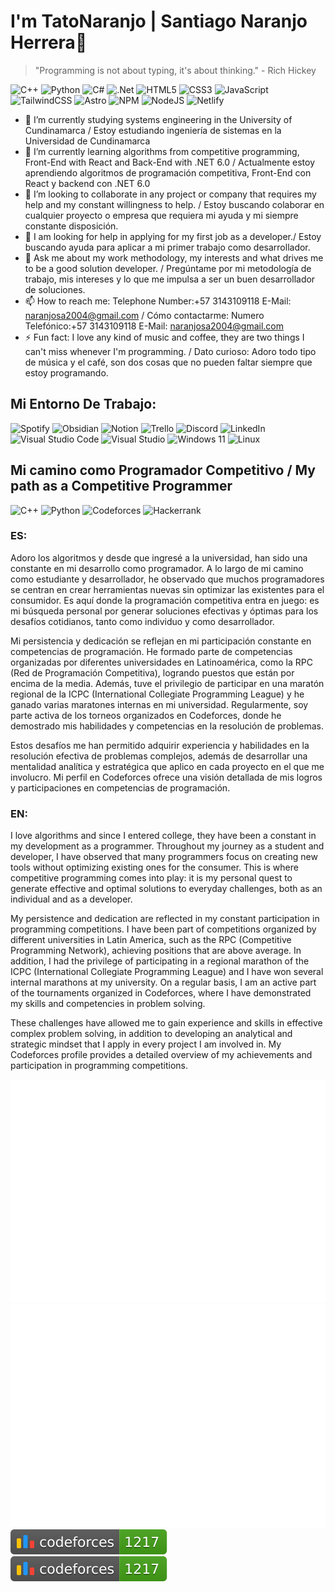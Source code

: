 # I'm TatoNaranjo | Santiago Naranjo Herrera👋
> "Programming is not about typing, it's about thinking." - Rich Hickey



![C++](https://img.shields.io/badge/c++-%2300599C.svg?style=for-the-badge&logo=c%2B%2B&logoColor=white)
![Python](https://img.shields.io/badge/python-3670A0?style=for-the-badge&logo=python&logoColor=ffdd54)
![C#](https://img.shields.io/badge/c%23-%23239120.svg?style=for-the-badge&logo=csharp&logoColor=white)
![.Net](https://img.shields.io/badge/.NET-5C2D91?style=for-the-badge&logo=.net&logoColor=white)
![HTML5](https://img.shields.io/badge/html5-%23E34F26.svg?style=for-the-badge&logo=html5&logoColor=white)
![CSS3](https://img.shields.io/badge/css3-%231572B6.svg?style=for-the-badge&logo=css3&logoColor=white)
![JavaScript](https://img.shields.io/badge/javascript-%23323330.svg?style=for-the-badge&logo=javascript&logoColor=%23F7DF1E)
![TailwindCSS](https://img.shields.io/badge/tailwindcss-%2338B2AC.svg?style=for-the-badge&logo=tailwind-css&logoColor=white)
![Astro](https://img.shields.io/badge/astro-%232C2052.svg?style=for-the-badge&logo=astro&logoColor=white)
![NPM](https://img.shields.io/badge/NPM-%23CB3837.svg?style=for-the-badge&logo=npm&logoColor=white)
![NodeJS](https://img.shields.io/badge/node.js-6DA55F?style=for-the-badge&logo=node.js&logoColor=white)
![Netlify](https://img.shields.io/badge/netlify-%23000000.svg?style=for-the-badge&logo=netlify&logoColor=#00C7B7)
- 🔭 I’m currently studying systems engineering in the University of Cundinamarca / Estoy estudiando ingeniería de sistemas en la Universidad de Cundinamarca
- 🌱 I’m currently learning algorithms from competitive programming, Front-End with React and Back-End with .NET 6.0  / Actualmente estoy aprendiendo algoritmos de programación competitiva, Front-End con React y backend con .NET 6.0 
- 👯 I’m looking to collaborate in any project or company that requires my help and my constant willingness to help. / Estoy buscando colaborar en cualquier proyecto o empresa que requiera mi ayuda y mi siempre constante disposición.
- 🤔 I am looking for help in applying for my first job as a developer./ Estoy buscando ayuda para aplicar a mi primer trabajo como desarrollador.
- 💬 Ask me about my work methodology, my interests and what drives me to be a good solution developer. / Pregúntame por mi metodología de trabajo, mis intereses y lo que me impulsa a ser un buen desarrollador de soluciones.
- 📫 How to reach me: Telephone Number:+57 3143109118 E-Mail: naranjosa2004@gmail.com / Cómo contactarme: Numero Telefónico:+57 3143109118 E-Mail: naranjosa2004@gmail.com
- ⚡ Fun fact: I love any kind of music and coffee, they are two things I can't miss whenever I'm programming. / Dato curioso: Adoro todo tipo de música y el café, son dos cosas que no pueden faltar siempre que estoy programando.  

## Mi Entorno De Trabajo:
![Spotify](https://img.shields.io/badge/Spotify-1ED760?style=for-the-badge&logo=spotify&logoColor=white)
![Obsidian](https://img.shields.io/badge/Obsidian-%23483699.svg?style=for-the-badge&logo=obsidian&logoColor=white)
![Notion](https://img.shields.io/badge/Notion-%23000000.svg?style=for-the-badge&logo=notion&logoColor=white)
![Trello](https://img.shields.io/badge/Trello-%23026AA7.svg?style=for-the-badge&logo=Trello&logoColor=white)
![Discord](https://img.shields.io/badge/Discord-%235865F2.svg?style=for-the-badge&logo=discord&logoColor=white)
![LinkedIn](https://img.shields.io/badge/linkedin-%230077B5.svg?style=for-the-badge&logo=linkedin&logoColor=white)
![Visual Studio Code](https://img.shields.io/badge/Visual%20Studio%20Code-0078d7.svg?style=for-the-badge&logo=visual-studio-code&logoColor=white)
![Visual Studio](https://img.shields.io/badge/Visual%20Studio-5C2D91.svg?style=for-the-badge&logo=visual-studio&logoColor=white)
![Windows 11](https://img.shields.io/badge/Windows%2011-%230079d5.svg?style=for-the-badge&logo=Windows%2011&logoColor=white)
![Linux](https://img.shields.io/badge/Linux-FCC624?style=for-the-badge&logo=linux&logoColor=black)

## Mi camino como Programador Competitivo / My path as a Competitive Programmer
![C++](https://img.shields.io/badge/c++-%2300599C.svg?style=for-the-badge&logo=c%2B%2B&logoColor=white)
![Python](https://img.shields.io/badge/python-3670A0?style=for-the-badge&logo=python&logoColor=ffdd54)
![Codeforces](https://img.shields.io/badge/Codeforces-445f9d?style=for-the-badge&logo=Codeforces&logoColor=white)
![Hackerrank](https://img.shields.io/badge/-Hackerrank-2EC866?style=for-the-badge&logo=HackerRank&logoColor=white)

### ES:
Adoro los algoritmos y desde que ingresé a la universidad, han sido una constante en mi desarrollo como programador. A lo largo de mi camino como estudiante y desarrollador, he observado que muchos programadores se centran en crear herramientas nuevas sin optimizar las existentes para el consumidor. Es aquí donde la programación competitiva entra en juego: es mi búsqueda personal por generar soluciones efectivas y óptimas para los desafíos cotidianos, tanto como individuo y como desarrollador.  
  
Mi persistencia y dedicación se reflejan en mi participación constante en competencias de programación. He formado parte de competencias organizadas por diferentes universidades en Latinoamérica, como la RPC (Red de Programación Competitiva), logrando puestos que están por encima de la media. Además, tuve el privilegio de participar en una maratón regional de la ICPC (International Collegiate Programming League) y he ganado varias maratones internas en mi universidad. Regularmente, soy parte activa de los torneos organizados en Codeforces, donde he demostrado mis habilidades y competencias en la resolución de problemas.  

Estos desafíos me han permitido adquirir experiencia y habilidades en la resolución efectiva de problemas complejos, además de desarrollar una mentalidad analítica y estratégica que aplico en cada proyecto en el que me involucro. Mi perfil en Codeforces ofrece una visión detallada de mis logros y participaciones en competencias de programación.  


### EN:
I love algorithms and since I entered college, they have been a constant in my development as a programmer. Throughout my journey as a student and developer, I have observed that many programmers focus on creating new tools without optimizing existing ones for the consumer. This is where competitive programming comes into play: it is my personal quest to generate effective and optimal solutions to everyday challenges, both as an individual and as a developer.  

My persistence and dedication are reflected in my constant participation in programming competitions. I have been part of competitions organized by different universities in Latin America, such as the RPC (Competitive Programming Network), achieving positions that are above average. In addition, I had the privilege of participating in a regional marathon of the ICPC (International Collegiate Programming League) and I have won several internal marathons at my university. On a regular basis, I am an active part of the tournaments organized in Codeforces, where I have demonstrated my skills and competencies in problem solving.  

These challenges have allowed me to gain experience and skills in effective complex problem solving, in addition to developing an analytical and strategic mindset that I apply in every project I am involved in. My Codeforces profile provides a detailed overview of my achievements and participation in programming competitions.  


![](https://raw.githubusercontent.com/TatoNaranjo/cf-stats/main/output/light_card.svg#gh-dark-mode-only)
![](https://raw.githubusercontent.com/TatoNaranjo/cf-stats/main/output/light_card.svg)
![](https://raw.githubusercontent.com/TatoNaranjo/cf-stats/main/output/max_rating.svg)
![](https://raw.githubusercontent.com/TatoNaranjo/cf-stats/main/output/rating.svg)
